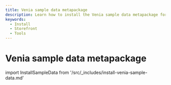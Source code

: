 ```yaml
---
title: Venia sample data metapackage
description: Learn how to install the Venia sample data metapackage for PWA Studio storefront projects. 
keywords:
  - Install
  - Storefront
  - Tools
---
```


# Venia sample data metapackage

import InstallSampleData from '/src/_includes/install-venia-sample-data.md'

<InstallSampleData />
